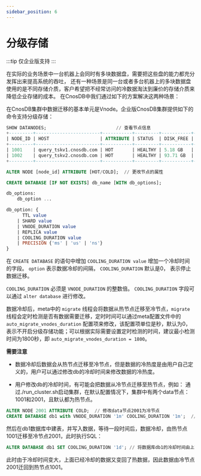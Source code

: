 ```yaml
---
sidebar_position: 6
---
```


# 分级存储

:::tip
仅企业版支持
:::

在实际的业务场景中一台机器上会同时有多块数据盘，需要把这些盘的能力都充分发挥出来提高系统的吞吐， 
还有一种场景是同一台或者多台机器上的多块数据盘使用的是不同存储介质，客户希望把不经常访问的冷数据淘汰到廉价的存储介质来降低企业存储的成本。
在CnosDB中我们通过如下的方案解决这两种场景：

在CnosDB集群中数据迁移的基本单元是Vnode。企业版CnosDB集群提供如下的命令支持分级存储： 

```SQL
SHOW DATANODES;                          // 查看节点信息
+---------+------------------------+-----------+---------+-----------+------------+---------------------+
| NODE_ID | HOST                   | ATTRIBUTE | STATUS  | DISK_FREE | DISK_TOTAL | LAST_UPDATED_TIME   |
+---------+------------------------+-----------+---------+-----------+------------+---------------------+
| 1001    | query_tskv1.cnosdb.com | HOT       | HEALTHY | 5.18 GB   | 7.37 GB    | 2023-06-05 02:30:22 |
| 1002    | query_tskv2.cnosdb.com | HOT       | HEALTHY | 93.71 GB  | 240.11 GB  | 2023-06-05 02:30:19 |
+---------+------------------------+-----------+---------+-----------+------------+---------------------+

ALTER NODE [node_id] ATTRIBUTE [HOT/COLD];  // 更改节点的属性 
```

```SQL
CREATE DATABASE [IF NOT EXISTS] db_name [WITH db_options];

db_options:
    db_option ...

db_option: {
      TTL value
    | SHARD value
    | VNODE_DURATION value
    | REPLICA value
    | COOLING_DURATION value
    | PRECISION {'ms' | 'us' | 'ns'}
}
```

在 `CREATE DATABASE` 的语句中增加 `COOLING_DURATION value` 增加一个冷却时间的字段。 `option` 表示数据冷却的间隔， `COOLING_DURATION` 默认是0， 表示停止数据迁移。 

`COOLING_DURATION` 必须是 `VNODE_DURATION` 的整数倍。 `COOLING_DURATION` 字段可以通过 `alter database` 进行修改。

数据冷却后，meta中的 `migrate` 线程会将数据从热节点迁移至冷节点，`migrate` 线程会定时检测是否有数据需要迁移，定时时间可以通过meta配置文件中的 `auto_migrate_vnodes_duration` 配置项来修改，该配置项单位是秒，默认为0，表示不开启分级存储功能；可以根据实际需要设置定时检测的时间，建议最小检测时间为1800秒，即 `auto_migrate_vnodes_duration = 1800`。

**需要注意** 

- 数据冷却后数据会从热节点迁移至冷节点，但是数据的冷热度是由用户自己定义的，用户可以通过修改db的冷却时间来修改数据的冷热度。

- 用户修改db的冷却时间，有可能会把数据从冷节点迁移至热节点，例如：
通过./run_cluster.sh启动集群，在默认配置情况下，集群中有两个data节点：1001和2001，且默认都为热节点。
```SQL
ALTER NODE 2001 ATTRIBUTE COLD;  // 修改data节点2001为冷节点
CREATE DATABASE db1 with VNODE_DURATION '1m' COOLING_DURATION '1m';  // 在1001节点上创建一个名为db1的数据库，它的VNODE_DURATION和COOLING_DURATION都设置为1分钟
```
然后在db1数据库中建表，并写入数据，等待一段时间后，数据冷却，由热节点1001迁移至冷节点2001，此时执行SQL：
```SQL
ALTER DATABASE db1 SET COOLING_DURATION '1d'; // 将数据库db1的冷却时间由上面的1分钟，改为1天
```
此时由于冷却时间变大，上面已经冷却的数据又变回了热数据，因此数据由冷节点2001迁回到热节点1001。
